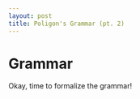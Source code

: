 ```yaml
---
layout: post
title: Poligon's Grammar (pt. 2)
---
```


# Grammar

Okay, time to formalize the grammar!